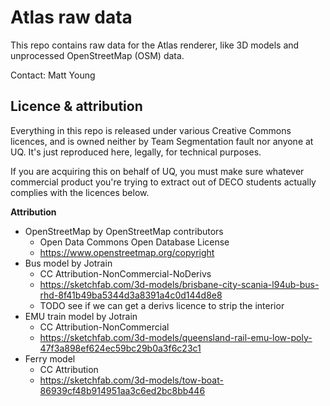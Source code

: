 # Atlas raw data
This repo contains raw data for the Atlas renderer, like 3D models and unprocessed OpenStreetMap (OSM)
data.

Contact: Matt Young

## Licence & attribution
Everything in this repo is released under various Creative Commons licences, and is owned neither
by Team Segmentation fault nor anyone at UQ. It's just reproduced here, legally, for technical
purposes.

If you are acquiring this on behalf of UQ, you must make sure whatever commercial product you're 
trying to extract out of DECO students actually complies with the licences below.

**Attribution**

- OpenStreetMap by OpenStreetMap contributors
    - Open Data Commons Open Database License 
    - https://www.openstreetmap.org/copyright
- Bus model by Jotrain
    - CC Attribution-NonCommercial-NoDerivs
    - https://sketchfab.com/3d-models/brisbane-city-scania-l94ub-bus-rhd-8f41b49ba5344d3a8391a4c0d144d8e8
    - TODO see if we can get a derivs licence to strip the interior
- EMU train model by Jotrain
    - CC Attribution-NonCommercial
    - https://sketchfab.com/3d-models/queensland-rail-emu-low-poly-47f3a898ef624ec59bc29b0a3f6c23c1
- Ferry model
    - CC Attribution
    - https://sketchfab.com/3d-models/tow-boat-86939cf48b914951aa3c6ed2bc8bb446
